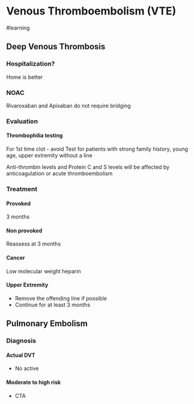 # Venous Thromboembolism (VTE)
#learning

## Deep Venous Thrombosis
### Hospitalization?
Home is better

### NOAC
Rivaroxaban and Apixaban do not require bridging

### Evaluation
#### Thrombophilia testing
For 1st time clot - avoid
Test for patients with strong family history, young age, upper extremity without a line

Anti-thrombin levels and Protein C and S levels will be affected by anticoagulation or acute thromboembolism

### Treatment
#### Provoked
3 months

#### Non provoked
Reassess at 3 months

#### Cancer
Low molecular weight heparin

#### Upper Extremity
* Remove the offending line if possible
* Continue for at least 3 months

## Pulmonary Embolism
### Diagnosis
#### Actual DVT
* No active
#### Moderate to high risk
* CTA

